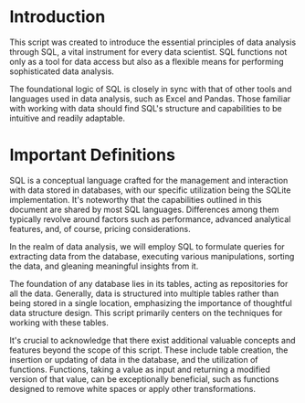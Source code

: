   
# Introduction
This script was created to introduce the essential principles of data analysis through SQL, a vital instrument for every data scientist. SQL functions not only as a tool for data access but also as a flexible means for performing sophisticated data analysis.

The foundational logic of SQL is closely in sync with that of other tools and languages used in data analysis, such as Excel and Pandas. Those familiar with working with data should find SQL's structure and capabilities to be intuitive and readily adaptable.

# Important Definitions
SQL is a conceptual language crafted for the management and interaction with data stored in databases, with our specific utilization being the SQLite implementation. It's noteworthy that the capabilities outlined in this document are shared by most SQL languages. Differences among them typically revolve around factors such as performance, advanced analytical features, and, of course, pricing considerations.
 
In the realm of data analysis, we will employ SQL to formulate queries for extracting data from the database, executing various manipulations, sorting the data, and gleaning meaningful insights from it.

The foundation of any database lies in its tables, acting as repositories for all the data. Generally, data is structured into multiple tables rather than being stored in a single location, emphasizing the importance of thoughtful data structure design. This script primarily centers on the techniques for working with these tables.

It's crucial to acknowledge that there exist additional valuable concepts and features beyond the scope of this script. These include table creation, the insertion or updating of data in the database, and the utilization of functions. Functions, taking a value as input and returning a modified version of that value, can be exceptionally beneficial, such as functions designed to remove white spaces or apply other transformations.
